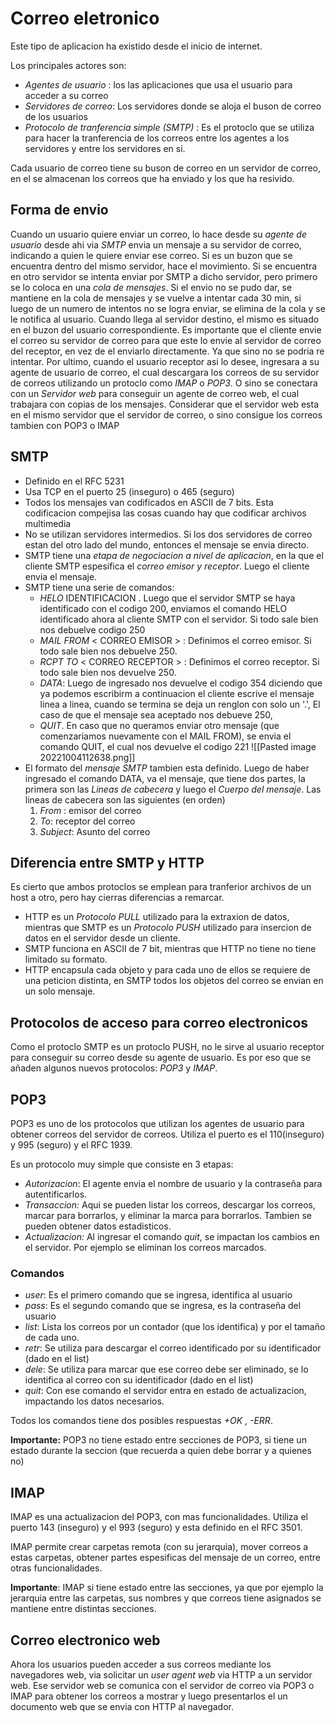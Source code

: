 # Correo eletronico 

Este tipo de aplicacion ha existido desde el inicio de internet. 

Los principales actores son:
- *Agentes de usuario* : los las aplicaciones que usa el usuario para acceder a su correo
- *Servidores de correo*: Los servidores donde se aloja el buson de correo de los usuarios
- *Protocolo de tranferencia simple (SMTP)* : Es el protoclo que se utiliza para hacer la tranferencia de los correos entre los agentes a los servidores y entre los servidores en si. 

Cada usuario de correo tiene su buson de correo en un servidor de correo, en el se almacenan los correos que ha enviado y los que ha resivido.

## Forma de envio
Cuando un usuario quiere enviar un correo, lo hace desde su *agente de usuario* desde ahi via *SMTP* envia un mensaje a su servidor de correo, indicando a quien le quiere enviar ese correo. Si es un buzon que se encuentra dentro del mismo servidor, hace el movimiento. Si se encuentra en otro servidor se intenta enviar por SMTP a dicho servidor, pero primero se lo coloca en una *cola de mensajes*. Si el envio no se pudo dar, se mantiene en la  cola de mensajes y se vuelve a intentar cada 30 min, si luego de un numero de intentos no se logra enviar, se elimina de la cola y se le notifica al usuario.  Cuando llega al servidor destino, el mismo es situado en el buzon del usuario correspondiente. 
Es importante que el cliente envie el correo su servidor de correo para que este lo envie al servidor de correo del receptor, en vez de el enviarlo directamente. Ya que sino no se podria re intentar.
Por ultimo, cuando el usuario receptor asi lo desee, ingresara a su agente de usuario de correo, el cual descargara los correos de su servidor de correos utilizando un protoclo como *IMAP* o *POP3*. O sino se conectara con un *Servidor web* para conseguir un agente de correo web, el cual trabajara con copias de los mensajes. Considerar que el servidor web esta en el mismo servidor que el servidor de correo, o sino consigue los correos tambien con POP3 o IMAP

## SMTP
- Definido en el RFC 5231 
- Usa TCP en el puerto 25 (inseguro) o 465 (seguro)
- Todos los mensajes van codificados en ASCII de 7 bits. Esta codificacion compejisa las cosas cuando hay que codificar archivos multimedia
- No se utilizan servidores intermedios. Si los dos servidores de correo estan del otro lado del mundo, entonces el mensaje se envia directo.
- SMTP tiene una *etapa de negociacion a nivel de aplicacion*, en la que el cliente SMTP espesifica  el *correo emisor y receptor*. Luego el cliente envia el mensaje. 
- SMTP tiene una serie de comandos:
	- *HELO* IDENTIFICACION . Luego que el servidor SMTP se haya identificado con el codigo 200, enviamos el comando HELO identificado ahora al cliente SMTP con el servidor. Si todo sale bien nos debuelve codigo 250
	- *MAIL FROM* < CORREO EMISOR >  :  Definimos el correo emisor. Si todo sale bien nos debuelve 250.
	- *RCPT TO* < CORREO RECEPTOR > : Definimos el correo receptor. Si todo sale bien nos devuelve 250. 
	- *DATA*: Luego de ingresado nos devuelve el codigo 354 diciendo que ya podemos escribirm a continuacion el cliente escrive el mensaje linea a linea, cuando se termina se deja un renglon con solo un '.', El caso de que el mensaje sea aceptado nos debueve 250, 
	- *QUIT*. En caso que no queramos enviar otro mensaje (que comenzariamos nuevamente con el MAIL FROM), se envia el comando QUIT, el cual nos devuelve el codigo 221 
![[Pasted image 20221004112638.png]]
- El formato del *mensaje SMTP* tambien esta definido. Luego de haber ingresado el comando DATA, va el mensaje, que tiene dos partes, la primera son las *Lineas de cabecera* y luego el *Cuerpo del mensaje*.
  Las lineas de cabecera son las siguientes (en orden)
  1. *From* : emisor del correo
  2. *To*: receptor del correo
  3. *Subject*: Asunto del correo

## Diferencia entre SMTP y HTTP
Es cierto que ambos protoclos se emplean para tranferior archivos de un host a otro, pero hay cierras diferencias a remarcar. 
- HTTP es un *Protocolo PULL* utilizado para la extraxion de datos, mientras que SMTP es un *Protocolo PUSH* utilizado para insercion de datos en el servidor desde un cliente. 
- SMTP funciona en ASCII de 7 bit, mientras que HTTP no tiene no tiene limitado su formato. 
- HTTP encapsula cada objeto y para cada uno de ellos se requiere de una peticion distinta, en SMTP todos los objetos del correo se envian en un solo mensaje. 

## Protocolos de acceso para correo electronicos
Como el protoclo SMTP es un protoclo PUSH, no le sirve al usuario receptor para conseguir su correo desde su agente de usuario. Es por eso que se añaden algunos nuevos protocolos: *POP3* y *IMAP*. 

## POP3
   
POP3 es uno de los protocolos que utilizan los agentes de usuario para obtener correos del servidor de correos. 
Utiliza el puerto es el 110(inseguro) y 995 (seguro) y el RFC 1939. 

Es un protocolo muy simple que consiste en 3 etapas:
- *Autorizacion*: El agente envia el nombre de usuario y la contraseña para autentificarlos.
- *Transaccion:*  Aqui se pueden listar los correos, descargar los correos, marcar para borrarlos, y eliminar la marca para borrarlos. Tambien se pueden obtener datos estadisticos. 
- *Actualizacion:* Al ingresar el comando *quit*, se impactan los cambios en el servidor. Por ejemplo se eliminan los correos marcados. 


### Comandos
- *user*: Es el primero comando que se ingresa, identifica al usuario
- *pass*: Es el segundo comando que se ingresa, es la contraseña del usuario
- *list*: Lista los correos por un contador (que los identifica) y por el tamaño de cada uno.
- *retr*: Se utiliza para descargar el correo identificado por su identificador (dado en el list)
- *dele*: Se utiliza para marcar que ese correo debe ser eliminado, se lo identifica al correo con su identificador (dado en el list)
- *quit*: Con ese comando el servidor entra en estado de actualizacion, impactando los datos necesarios.

Todos los comandos tiene dos posibles respuestas *+OK* , *-ERR*. 

**Importante:** POP3 no tiene estado entre secciones de POP3, si tiene un estado durante la seccion (que recuerda a quien debe borrar y a quienes no)

## IMAP
IMAP es una actualizacion del POP3, con mas funcionalidades. 
Utiliza el puerto 143 (inseguro) y el 993 (seguro) y esta definido en el RFC 3501.

IMAP permite crear carpetas remota (con su jerarquia), mover correos a estas carpetas, obtener partes espesificas del mensaje de un correo, entre otras funcionalidades. 

**Importante**: IMAP si tiene estado entre las secciones, ya que por ejemplo la jerarquia entre las carpetas, sus nombres y que correos tiene asignados se mantiene entre distintas secciones. 

## Correo electronico web
Ahora los usuarios pueden acceder a sus correos mediante los navegadores web, via solicitar un *user agent web* via HTTP a un servidor web. Ese servidor web se comunica con el servidor de correo via POP3 o IMAP para obtener los correos a mostrar y luego presentarlos el un documento web que se envia con HTTP al navegador. 





